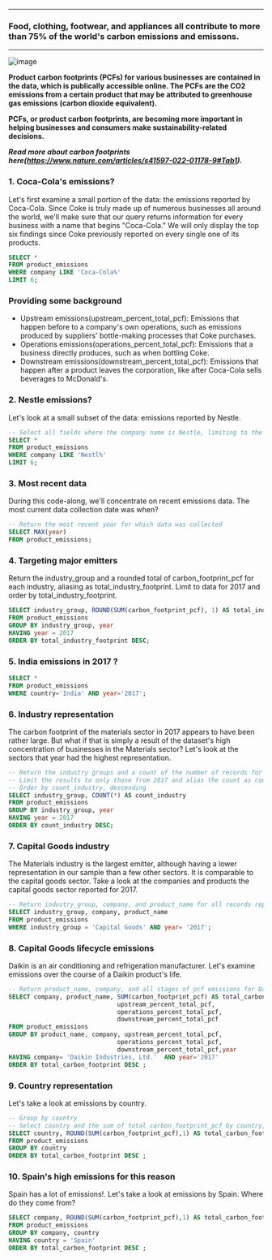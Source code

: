 
___

### Food, clothing, footwear, and appliances all contribute to more than 75% of the world's carbon emissions and emissons.
___

![image](https://user-images.githubusercontent.com/108348003/211213928-ab581c1d-fe7d-453f-8c37-e00ce1f05f28.png)


**Product carbon footprints (PCFs) for various businesses are contained in the data, which is publically accessible online. The PCFs are the CO2 emissions from a certain product that may be attributed to greenhouse gas emissions (carbon dioxide equivalent).**

**PCFs, or product carbon footprints, are becoming more important in helping businesses and consumers make sustainability-related decisions.**

***Read more about carbon footprints here(https://www.nature.com/articles/s41597-022-01178-9#Tab1).***

### 1. Coca-Cola's emissions?

Let's first examine a small portion of the data: the emissions reported by Coca-Cola. Since Coke is truly made up of numerous businesses all around the world, we'll make sure that our query returns information for every business with a name that begins "Coca-Cola." We will only display the top six findings since Coke previously reported on every single one of its products.

```sql
SELECT * 
FROM product_emissions
WHERE company LIKE 'Coca-Cola%'
LIMIT 6;
```
### Providing some background 
- Upstream emissions(upstream_percent_total_pcf): Emissions that happen before to a company's own operations, such as emissions produced by suppliers' bottle-making processes that Coke purchases.
- Operations emissions(operations_percent_total_pcf): Emissions that a business directly produces, such as when bottling Coke.
- Downstream emissions(downstream_percent_total_pcf): Emissions that happen after a product leaves the corporation, like after Coca-Cola sells beverages to McDonald's.


### 2. Nestle emissions?

Let's look at a small subset of the data: emissions reported by Nestle. 
```sql
-- Select all fields where the company name is Nestle, limiting to the first six results
SELECT *
FROM product_emissions	
WHERE company LIKE 'Nestl%'
LIMIT 6;
```

### 3. Most recent data

During this code-along, we'll concentrate on recent emissions data. The most current data collection date was when?
```sql
-- Return the most recent year for which data was collected
SELECT MAX(year)
FROM product_emissions;
```

### 4. Targeting major emitters

Return the industry_group and a rounded total of carbon_footprint_pcf for each industry, aliasing as total_industry_footprint.
Limit to data for 2017 and order by total_industry_footprint.
```sql
SELECT industry_group, ROUND(SUM(carbon_footprint_pcf), 1) AS total_industry_footprint
FROM product_emissions
GROUP BY industry_group, year
HAVING year = 2017
ORDER BY total_industry_footprint DESC;
```
### 5. India emissions in 2017 ?
```sql
SELECT *
FROM product_emissions
WHERE country='India' AND year='2017';
```

### 6. Industry representation

The carbon footprint of the materials sector in 2017 appears to have been rather large. But what if that is simply a result of the dataset's high concentration of businesses in the Materials sector? Let's look at the sectors that year had the highest representation.
```sql
-- Return the industry groups and a count of the number of records for each group
-- Limit the results to only those from 2017 and alias the count as count_industry
-- Order by count_industry, descending
SELECT industry_group, COUNT(*) AS count_industry
FROM product_emissions
GROUP BY industry_group, year
HAVING year = 2017
ORDER BY count_industry DESC;
```


### 7. Capital Goods industry

The Materials industry is the largest emitter, although having a lower representation in our sample than a few other sectors. It is comparable to the capital goods sector. Take a look at the companies and products the capital goods sector reported for 2017.
```sql
-- Return industry_group, company, and product_name for all records reporting in the Capital Goods industry during 2017
SELECT industry_group, company, product_name
FROM product_emissions
WHERE industry_group = 'Capital Goods' AND year= '2017';
```
### 8. Capital Goods lifecycle emissions

Daikin is an air conditioning and refrigeration manufacturer. Let's examine emissions over the course of a Daikin product's life.
```sql
-- Return product_name, company, and all stages of pcf emissions for Daikin in 2017
SELECT company, product_name, SUM(carbon_footprint_pcf) AS total_carbon_footprint,
                              upstream_percent_total_pcf,
                              operations_percent_total_pcf,
                              downstream_percent_total_pcf
FROM product_emissions
GROUP BY product_name, company, upstream_percent_total_pcf,
                              operations_percent_total_pcf,
                              downstream_percent_total_pcf,year
HAVING company= 'Daikin Industries, Ltd.'  AND year='2017'
ORDER BY total_carbon_footprint DESC ;
```

### 9. Country representation

Let's take a look at emissions by country. 
```sql
-- Group by country
-- Select country and the sum of total carbon_footprint_pcf by country, aliasing as total_country_footprint
SELECT country, ROUND(SUM(carbon_footprint_pcf),1) AS total_carbon_footprint
FROM product_emissions
GROUP BY country
ORDER BY total_carbon_footprint DESC ;
```

### 10. Spain's high emissions for this reason

Spain has a lot of emissions!. Let's take a look at emissions by Spain. 
Where do they come from?
```sql
SELECT company, ROUND(SUM(carbon_footprint_pcf),1) AS total_carbon_footprint 
FROM product_emissions
GROUP BY company, country
HAVING country = 'Spain'
ORDER BY total_carbon_footprint DESC ;
```



